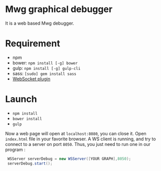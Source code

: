 Mwg graphical debugger
===

It is a web based Mwg debugger.

# Requirement
- npm
- bower: `npm install [-g] bower`
- gulp: `npm install [-g] gulp-cli`
- sass: `[sudo] gem install sass`
- [WebSocket plugin](../websocket)

# Launch
- `npm install`
- `bower install`
- `gulp`

Now a web page will open at `localhost:8080`, you can close it.
Open `index.html` file in your favorite browser. A WS client is running, and try to connect to a server on port `8050`.
Thus, you just need to run one in our program :
```java
 WSServer serverDebug = new WSServer([YOUR GRAPH],8050);
 serverDebug.start();
```



